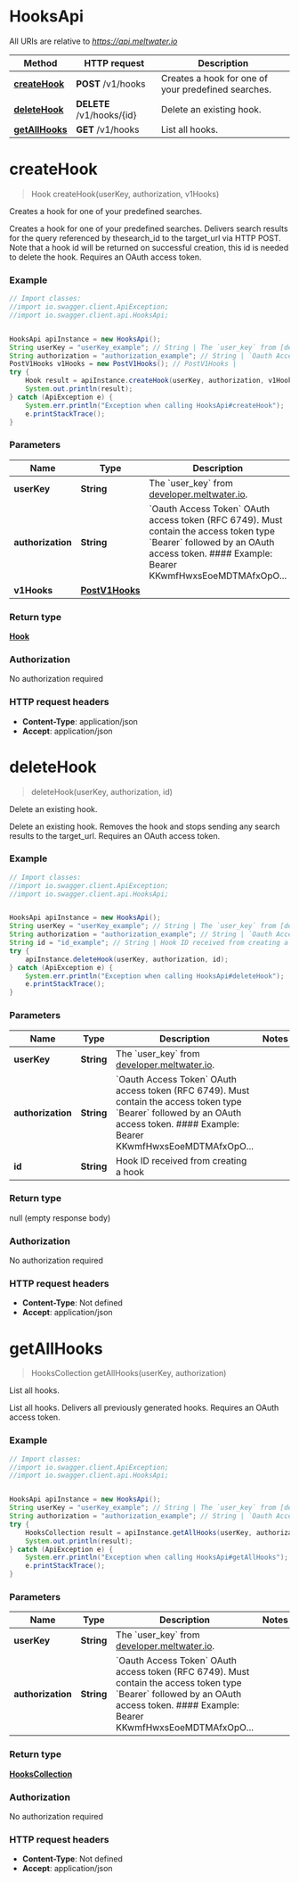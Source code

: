 # HooksApi

All URIs are relative to *https://api.meltwater.io*

Method | HTTP request | Description
------------- | ------------- | -------------
[**createHook**](HooksApi.md#createHook) | **POST** /v1/hooks | Creates a hook for one of your predefined searches.
[**deleteHook**](HooksApi.md#deleteHook) | **DELETE** /v1/hooks/{id} | Delete an existing hook.
[**getAllHooks**](HooksApi.md#getAllHooks) | **GET** /v1/hooks | List all hooks.


<a name="createHook"></a>
# **createHook**
> Hook createHook(userKey, authorization, v1Hooks)

Creates a hook for one of your predefined searches.

Creates a hook for one of your predefined searches.  Delivers search results for the query referenced by thesearch_id to the target_url via HTTP POST. Note that a hook id will be returned on successful creation, this id is needed to delete the hook.     Requires an OAuth access token.

### Example
```java
// Import classes:
//import io.swagger.client.ApiException;
//import io.swagger.client.api.HooksApi;


HooksApi apiInstance = new HooksApi();
String userKey = "userKey_example"; // String | The `user_key` from [developer.meltwater.io](https://developer.meltwater.io/admin/applications/).
String authorization = "authorization_example"; // String | `Oauth Access Token`    OAuth access token (RFC 6749). Must contain the access token type `Bearer`  followed by an OAuth access token.    #### Example:        Bearer KKwmfHwxsEoeMDTMAfxOpO...
PostV1Hooks v1Hooks = new PostV1Hooks(); // PostV1Hooks | 
try {
    Hook result = apiInstance.createHook(userKey, authorization, v1Hooks);
    System.out.println(result);
} catch (ApiException e) {
    System.err.println("Exception when calling HooksApi#createHook");
    e.printStackTrace();
}
```

### Parameters

Name | Type | Description  | Notes
------------- | ------------- | ------------- | -------------
 **userKey** | **String**| The &#x60;user_key&#x60; from [developer.meltwater.io](https://developer.meltwater.io/admin/applications/). |
 **authorization** | **String**| &#x60;Oauth Access Token&#x60;    OAuth access token (RFC 6749). Must contain the access token type &#x60;Bearer&#x60;  followed by an OAuth access token.    #### Example:        Bearer KKwmfHwxsEoeMDTMAfxOpO... |
 **v1Hooks** | [**PostV1Hooks**](PostV1Hooks.md)|  |

### Return type

[**Hook**](Hook.md)

### Authorization

No authorization required

### HTTP request headers

 - **Content-Type**: application/json
 - **Accept**: application/json

<a name="deleteHook"></a>
# **deleteHook**
> deleteHook(userKey, authorization, id)

Delete an existing hook.

Delete an existing hook.  Removes the hook and stops sending any search results to the target_url.    Requires an OAuth access token.

### Example
```java
// Import classes:
//import io.swagger.client.ApiException;
//import io.swagger.client.api.HooksApi;


HooksApi apiInstance = new HooksApi();
String userKey = "userKey_example"; // String | The `user_key` from [developer.meltwater.io](https://developer.meltwater.io/admin/applications/).
String authorization = "authorization_example"; // String | `Oauth Access Token`    OAuth access token (RFC 6749). Must contain the access token type `Bearer`  followed by an OAuth access token.    #### Example:        Bearer KKwmfHwxsEoeMDTMAfxOpO...
String id = "id_example"; // String | Hook ID received from creating a hook
try {
    apiInstance.deleteHook(userKey, authorization, id);
} catch (ApiException e) {
    System.err.println("Exception when calling HooksApi#deleteHook");
    e.printStackTrace();
}
```

### Parameters

Name | Type | Description  | Notes
------------- | ------------- | ------------- | -------------
 **userKey** | **String**| The &#x60;user_key&#x60; from [developer.meltwater.io](https://developer.meltwater.io/admin/applications/). |
 **authorization** | **String**| &#x60;Oauth Access Token&#x60;    OAuth access token (RFC 6749). Must contain the access token type &#x60;Bearer&#x60;  followed by an OAuth access token.    #### Example:        Bearer KKwmfHwxsEoeMDTMAfxOpO... |
 **id** | **String**| Hook ID received from creating a hook |

### Return type

null (empty response body)

### Authorization

No authorization required

### HTTP request headers

 - **Content-Type**: Not defined
 - **Accept**: application/json

<a name="getAllHooks"></a>
# **getAllHooks**
> HooksCollection getAllHooks(userKey, authorization)

List all hooks.

List all hooks.     Delivers all previously generated hooks.    Requires an OAuth access token.

### Example
```java
// Import classes:
//import io.swagger.client.ApiException;
//import io.swagger.client.api.HooksApi;


HooksApi apiInstance = new HooksApi();
String userKey = "userKey_example"; // String | The `user_key` from [developer.meltwater.io](https://developer.meltwater.io/admin/applications/).
String authorization = "authorization_example"; // String | `Oauth Access Token`    OAuth access token (RFC 6749). Must contain the access token type `Bearer`  followed by an OAuth access token.    #### Example:        Bearer KKwmfHwxsEoeMDTMAfxOpO...
try {
    HooksCollection result = apiInstance.getAllHooks(userKey, authorization);
    System.out.println(result);
} catch (ApiException e) {
    System.err.println("Exception when calling HooksApi#getAllHooks");
    e.printStackTrace();
}
```

### Parameters

Name | Type | Description  | Notes
------------- | ------------- | ------------- | -------------
 **userKey** | **String**| The &#x60;user_key&#x60; from [developer.meltwater.io](https://developer.meltwater.io/admin/applications/). |
 **authorization** | **String**| &#x60;Oauth Access Token&#x60;    OAuth access token (RFC 6749). Must contain the access token type &#x60;Bearer&#x60;  followed by an OAuth access token.    #### Example:        Bearer KKwmfHwxsEoeMDTMAfxOpO... |

### Return type

[**HooksCollection**](HooksCollection.md)

### Authorization

No authorization required

### HTTP request headers

 - **Content-Type**: Not defined
 - **Accept**: application/json

